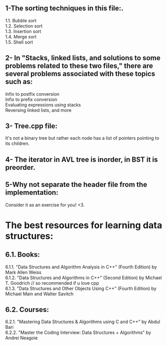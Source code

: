 ## 1-The sorting techniques in this file:.
  1.1. Bubble sort  
  1.2. Selection sort  
  1.3. Insertion sort  
  1.4. Merge sort  
  1.5. Shell sort  

## 2- In "Stacks, linked lists, and solutions to some problems related to these two files," there are several problems associated with these topics such as:
  Infix to postfix conversion  
  Infix to prefix conversion  
  Evaluating expressions using stacks  
  Reversing linked lists, and more  
  
## 3- Tree.cpp file:
  It's not a binary tree but rather each node has a list of pointers pointing to its children.

## 4- The iterator in AVL tree is inorder, in BST it is preorder.

## 5-Why not separate the header file from the implementation: 
  Consider it as an exercise for you! <3.

# The best resources for learning data structures:
## 6.1. Books:
  6.1.1. "Data Structures and Algorithm Analysis in C++" (Fourth Edition) by Mark Allen Weiss  
  6.1.2. "Data Structures and Algorithms in C++" (Second Edition) by Michael T. Goodrich // so recommended if u love cpp  
  6.1.3. "Data Structures and Other Objects Using C++" (Fourth Edition) by Michael Main and Walter Savitch  
## 6.2. Courses:
  6.2.1. "Mastering Data Structures & Algorithms using C and C++" by Abdul Bari  
  6.2.2. "Master the Coding Interview: Data Structures + Algorithms" by Andrei Neagoie  
